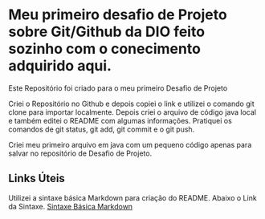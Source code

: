 # Meu primeiro desafio de Projeto sobre Git/Github da DIO feito sozinho com o conecimento adquirido aqui.
Este Repositório foi criado para o meu primeiro Desafio de Projeto

Criei o Repositório no Github e depois copiei o link e utilizei o comando git clone para importar localmente.
Depois criei o arquivo de código java local e também editei o README com algumas informações.
Pratiquei os comandos de git status, git add, git commit e o git push.

Criei meu primeiro arquivo em java com um pequeno código apenas para salvar no repositório de Desafio de Projeto.


## Links Úteis
Utilizei a sintaxe básica Markdown para criação do README. Abaixo o Link da Sintaxe.
[Sintaxe Básica Markdown](https://www.markdownguide.org/basic-syntax/)
